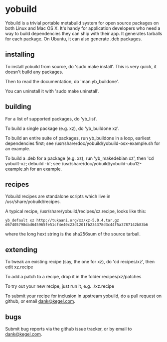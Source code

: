 # yobuild

Yobuild is a trivial portable metabuild system for open source packages
on both Linux and Mac OS X.
It's handy for application developers who need a way to build dependencies they can ship with their app.
It generates tarballs for each package.  On Ubuntu, it can also generate .deb packages.

## installing

To install yobuild from source, do 'sudo make install'.  This is very quick, it doesn't build any packages.

Then to read the documentation, do 'man yb_buildone'.

You can uninstall it with 'sudo make uninstall'.

## building

For a list of supported packages, do 'yb_list'.

To build a single package (e.g. xz), do 'yb_buildone xz'.

To build an entire suite of packages, run yb_buildone in a loop, earliest dependencies first;
see /usr/share/doc/yobuild/yobuild-osx-example.sh for an example.

To build a .deb for a package (e.g. xz), run 'yb_makedebian xz', then 'cd yobuilt-xz; debuild -b';
see /usr/share/doc/yobuild/yobuild-ubu12-example.sh for an example.

## recipes

Yobuild recipes are standalone scripts which live in /usr/share/yobuild/recipes.

A typical recipe, /usr/share/yobuild/recipes/xz.recipe, looks like this:

```
yb_default xz http://tukaani.org/xz/xz-5.0.4.tar.gz d67405798dad645965fe51cf4e40c23d1201fb234378d3c44f5a3787142b83b6
```

where the long hext string is the sha256sum of the source tarball.


## extending

To tweak an existing recipe (say, the one for xz), do 'cd recipes/xz', then edit xz.recipe

To add a patch to a recipe, drop it in the folder recipes/xz/patches

To try out your new recipe, just run it, e.g. ./xz.recipe

To submit your recipe for inclusion in upstream yobuild, do a pull request on github,
or email dank@kegel.com.

## bugs

Submit bug reports via the github issue tracker, or by email to dank@kegel.com.
